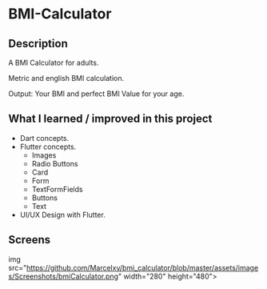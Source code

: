 # BMI-Calculator

## Description

A BMI Calculator for adults.

Metric and english BMI calculation.

Output: Your BMI and perfect BMI Value for your age.

## What I learned / improved in this project

- Dart concepts.
- Flutter concepts.
    - Images
    - Radio Buttons
    - Card
    - Form
    - TextFormFields
    - Buttons
    - Text
- UI/UX Design with Flutter.

## Screens

img src="https://github.com/Marcelxy/bmi_calculator/blob/master/assets/images/Screenshots/bmiCalculator.png" width="280" height="480">
